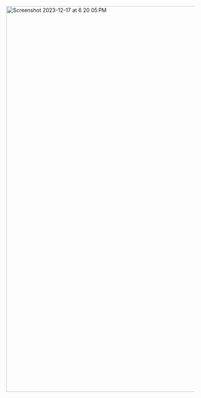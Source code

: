 <img width="1028" alt="Screenshot 2023-12-17 at 6 20 05 PM" src="https://github.com/PAJK87/cs623-project/assets/64671049/fea2dc4f-466b-44c4-b4b2-5788c2a2955e">
